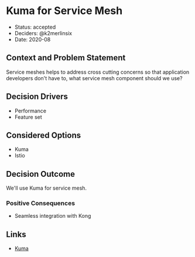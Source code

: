 # Kuma for Service Mesh

* Status: accepted
* Deciders: @k2merlinsix
* Date: 2020-08

## Context and Problem Statement

Service meshes helps to address cross cutting concerns so that application developers don't have to, what service mesh component should we use?

## Decision Drivers <!-- optional -->

* Performance
* Feature set

## Considered Options

* Kuma
* Istio

## Decision Outcome

We'll use Kuma for service mesh.

### Positive Consequences <!-- optional -->

* Seamless integration with Kong

## Links <!-- optional -->

* [Kuma](https://kuma.io/)

